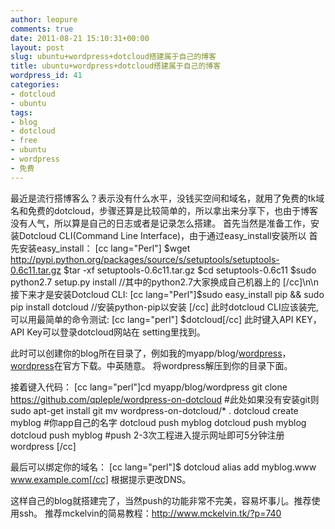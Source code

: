 ```yaml
---
author: leopure
comments: true
date: 2011-08-21 15:10:31+00:00
layout: post
slug: ubuntu+wordpress+dotcloud搭建属于自己的博客
title: ubuntu+wordpress+dotcloud搭建属于自己的博客
wordpress_id: 41
categories:
- dotcloud
- ubuntu
tags:
- blog
- dotcloud
- free
- ubuntu
- wordpress
- 免费
---
```


最近是流行搭博客么？表示没有什么水平，没钱买空间和域名，就用了免费的tk域名和免费的dotcloud，步骤还算是比较简单的，所以拿出来分享下，也由于博客没有人气，所以算是自己的日志或者是记录怎么搭建。
首先当然是准备工作，安装Dotcloud CLI(Command Line Interface)，由于通过easy_install安装所以
首先安装easy_install： 
[cc lang="Perl"]  $wget http://pypi.python.org/packages/source/s/setuptools/setuptools-0.6c11.tar.gz 
   $tar -xf setuptools-0.6c11.tar.gz 
   $cd setuptools-0.6c11 
   $sudo python2.7 setup.py install   //其中的python2.7大家换成自己机器上的
[/cc]\n\n
  接下来才是安装Dotcloud CLI: 
[cc lang="Perl"]$sudo easy_install pip && sudo pip install dotcloud   //安装python-pip以安装  [/cc] 
此时dotcloud CLI应该装完,可以用最简单的命令测试:
[cc lang="perl"] $dotcloud[/cc] 
此时键入API KEY，API Key可以登录dotcloud网站在 setting里找到。 

此时可以创建你的blog所在目录了，例如我的myapp/blog/[wordpress](http://cn.wordpress.org/)，[wordpress](http://cn.wordpress.org/)在官方下载。中英随意。
将wordpress解压到你的目录下面。

接着键入代码：
[cc lang="perl"]cd myapp/blog/wordpress
git clone https://github.com/qpleple/wordpress-on-dotcloud #此处如果没有安装git则sudo apt-get install git
mv wordpress-on-dotcloud/* .
dotcloud create myblog #你app自己的名字
dotcloud push myblog
dotcloud push myblog 
dotcloud push myblog #push 2-3次工程进入提示网址即可5分钟注册wordpress
[/cc]


最后可以绑定你的域名：
[cc lang="perl"]$ dotcloud alias add myblog.www www.example.com[/cc]
根据提示更改DNS。

这样自己的blog就搭建完了，当然push的功能非常不完美，容易坏事儿。推荐使用ssh。
推荐mckelvin的简易教程：http://www.mckelvin.tk/?p=740

